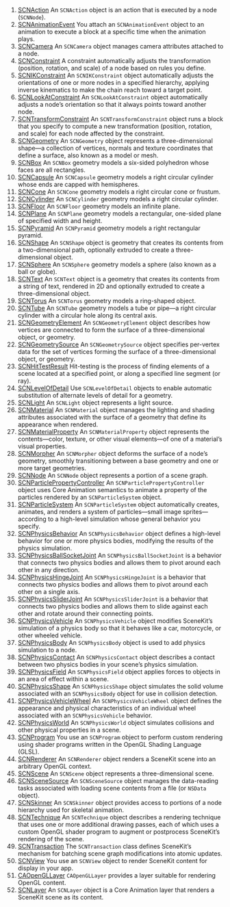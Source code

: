 1. [SCNAction](../SCNAction_Class/index.html#//apple_ref/occ/cl/SCNAction) An <code class="code-voice">SCNAction</code> object is an action that is executed by a node (<code class="code-voice">SCNNode</code>).
1. [SCNAnimationEvent](../SCNAnimationEvent_Class/index.html#//apple_ref/occ/cl/SCNAnimationEvent) You attach an <code class="code-voice">SCNAnimationEvent</code> object to an animation to execute a block at a specific time when the animation plays.
1. [SCNCamera](../SCNCamera_Class/index.html#//apple_ref/occ/cl/SCNCamera) An <code class="code-voice">SCNCamera</code> object manages camera attributes attached to a node.
1. [SCNConstraint](../SCNConstraint_Class/index.html#//apple_ref/occ/cl/SCNConstraint) A constraint automatically adjusts the transformation (position, rotation, and scale) of a node based on rules you define.
1. [SCNIKConstraint](../SCNIKConstraint_Class/index.html#//apple_ref/occ/cl/SCNIKConstraint) An <code class="code-voice">SCNIKConstraint</code> object automatically adjusts the orientations of one or more nodes in a specified hierarchy, applying inverse kinematics to make the chain reach toward a target point.
1. [SCNLookAtConstraint](../SCNLookAtConstraint_Class/index.html#//apple_ref/occ/cl/SCNLookAtConstraint) An <code class="code-voice">SCNLookAtConstraint</code> object automatically adjusts a node’s orientation so that it always points toward another node.
1. [SCNTransformConstraint](../SCNTransformConstraint_Class/index.html#//apple_ref/occ/cl/SCNTransformConstraint) An <code class="code-voice">SCNTransformConstraint</code> object runs a block that you specify to compute a new transformation (position, rotation, and scale) for each node affected by the constraint.
1. [SCNGeometry](../SCNGeometry_Class/index.html#//apple_ref/occ/cl/SCNGeometry) An <code class="code-voice">SCNGeometry</code> object represents a three-dimensional shape—a collection of vertices, normals and texture coordinates that define a surface, also known as a model or mesh.
1. [SCNBox](../SCNBox_Class/index.html#//apple_ref/occ/cl/SCNBox) An <code class="code-voice">SCNBox</code> geometry models a six-sided polyhedron whose faces are all rectangles.
1. [SCNCapsule](../SCNCapsule_Class/index.html#//apple_ref/occ/cl/SCNCapsule) An <code class="code-voice">SCNCapsule</code> geometry models a right circular cylinder whose ends are capped with hemispheres.
1. [SCNCone](../SCNCone_Class/index.html#//apple_ref/occ/cl/SCNCone) An <code class="code-voice">SCNCone</code> geometry models a right circular cone or frustum.
1. [SCNCylinder](../SCNCylinder_Class/index.html#//apple_ref/occ/cl/SCNCylinder) An <code class="code-voice">SCNCylinder</code> geometry models a right circular cylinder.
1. [SCNFloor](../SCNFloor_Class/index.html#//apple_ref/occ/cl/SCNFloor) An <code class="code-voice">SCNFloor</code> geometry models an infinite plane.
1. [SCNPlane](../SCNPlane_Class/index.html#//apple_ref/occ/cl/SCNPlane) An <code class="code-voice">SCNPlane</code> geometry models a rectangular, one-sided plane of specified width and height.
1. [SCNPyramid](../SCNPyramid_Class/index.html#//apple_ref/occ/cl/SCNPyramid) An <code class="code-voice">SCNPyramid</code> geometry models a right rectangular pyramid.
1. [SCNShape](../SCNShape_Class/index.html#//apple_ref/occ/cl/SCNShape) An <code class="code-voice">SCNShape</code> object is geometry that creates its contents from a two-dimensional path, optionally extruded to create a three-dimensional object.
1. [SCNSphere](../SCNSphere_Class/index.html#//apple_ref/occ/cl/SCNSphere) An <code class="code-voice">SCNSphere</code> geometry models a sphere (also known as a ball or globe).
1. [SCNText](../SCNText_Class/index.html#//apple_ref/occ/cl/SCNText) An <code class="code-voice">SCNText</code> object is a geometry that creates its contents from a string of text, rendered in 2D and optionally extruded to create a three-dimensional object.
1. [SCNTorus](../SCNTorus_Class/index.html#//apple_ref/occ/cl/SCNTorus) An <code class="code-voice">SCNTorus</code> geometry models a ring-shaped object.
1. [SCNTube](../SCNTube_Class/index.html#//apple_ref/occ/cl/SCNTube) An <code class="code-voice">SCNTube</code> geometry models a tube or pipe—a right circular cylinder with a circular hole along its central axis.
1. [SCNGeometryElement](../SCNGeometryElement_Class/index.html#//apple_ref/occ/cl/SCNGeometryElement) An <code class="code-voice">SCNGeometryElement</code> object describes how vertices are connected to form the surface of a three-dimensional object, or geometry.
1. [SCNGeometrySource](../SCNGeometrySource_Class/index.html#//apple_ref/occ/cl/SCNGeometrySource) An <code class="code-voice">SCNGeometrySource</code> object specifies per-vertex data for the set of vertices forming the surface of a three-dimensional object, or geometry.
1. [SCNHitTestResult](../SCNHitTestResult_Class/index.html#//apple_ref/occ/cl/SCNHitTestResult) Hit-testing is the process of finding elements of a scene located at a specified point, or along a specified line segment (or ray).
1. [SCNLevelOfDetail](../SCNLevelOfDetail_Class/index.html#//apple_ref/occ/cl/SCNLevelOfDetail) Use <code class="code-voice">SCNLevelOfDetail</code> objects to enable automatic substitution of alternate levels of detail for a geometry.
1. [SCNLight](../SCNLight_Class/index.html#//apple_ref/occ/cl/SCNLight) An <code class="code-voice">SCNLight</code> object represents a light source.
1. [SCNMaterial](../SCNMaterial_Class/index.html#//apple_ref/occ/cl/SCNMaterial) An <code class="code-voice">SCNMaterial</code> object manages the lighting and shading attributes associated with the surface of a geometry that define its appearance when rendered.
1. [SCNMaterialProperty](../SCNMaterialProperty_Class/index.html#//apple_ref/occ/cl/SCNMaterialProperty) An <code class="code-voice">SCNMaterialProperty</code> object represents the contents—color, texture, or other visual elements—of one of a material’s visual properties.
1. [SCNMorpher](../SCNMorpher_Class/index.html#//apple_ref/occ/cl/SCNMorpher) An <code class="code-voice">SCNMorpher</code> object deforms the surface of a node’s geometry, smoothly transitioning between a base geometry and one or more target geometries.
1. [SCNNode](../SCNNode_Class/index.html#//apple_ref/occ/cl/SCNNode) An <code class="code-voice">SCNNode</code> object represents a portion of a scene graph.
1. [SCNParticlePropertyController](../SCNParticlePropertyController_Class/index.html#//apple_ref/occ/cl/SCNParticlePropertyController) An <code class="code-voice">SCNParticlePropertyController</code> object uses Core Animation semantics to animate a property of the particles rendered by an <code class="code-voice">SCNParticleSystem</code> object.
1. [SCNParticleSystem](../SCNParticleSystem_Class/index.html#//apple_ref/occ/cl/SCNParticleSystem) An <code class="code-voice">SCNParticleSystem</code> object automatically creates, animates, and renders a system of particles—small image sprites—according to a high-level simulation whose general behavior you specify.
1. [SCNPhysicsBehavior](../SCNPhysicsBehavior/index.html#//apple_ref/occ/cl/SCNPhysicsBehavior) An <code class="code-voice">SCNPhysicsBehavior</code> object defines a high-level behavior for one or more physics bodies, modifying the results of the physics simulation.
1. [SCNPhysicsBallSocketJoint](../SCNPhysicsBallSocketJoint_Class/index.html#//apple_ref/occ/cl/SCNPhysicsBallSocketJoint) An <code class="code-voice">SCNPhysicsBallSocketJoint</code> is a behavior that connects two physics bodies and allows them to pivot around each other in any direction.
1. [SCNPhysicsHingeJoint](../SCNPhysicsHingeJoint_Class/index.html#//apple_ref/occ/cl/SCNPhysicsHingeJoint) An <code class="code-voice">SCNPhysicsHingeJoint</code> is a behavior that connects two physics bodies and allows them to pivot around each other on a single axis.
1. [SCNPhysicsSliderJoint](../SCNPhysicsSliderJoint_Class/index.html#//apple_ref/occ/cl/SCNPhysicsSliderJoint) An <code class="code-voice">SCNPhysicsSliderJoint</code> is a behavior that connects two physics bodies and allows them to slide against each other and rotate around their connecting points.
1. [SCNPhysicsVehicle](../SCNPhysicsVehicle_Class/index.html#//apple_ref/occ/cl/SCNPhysicsVehicle) An <code class="code-voice">SCNPhysicsVehicle</code> object modifies SceneKit’s simulation of a physics body so that it behaves like a car, motorcycle, or other wheeled vehicle.
1. [SCNPhysicsBody](../SCNPhysicsBody_Class/index.html#//apple_ref/occ/cl/SCNPhysicsBody) An <code class="code-voice">SCNPhysicsBody</code> object is used to add physics simulation to a node.
1. [SCNPhysicsContact](../SCNPhysicsContact_Class/index.html#//apple_ref/occ/cl/SCNPhysicsContact) An <code class="code-voice">SCNPhysicsContact</code> object describes a contact between two physics bodies in your scene’s physics simulation.
1. [SCNPhysicsField](../SCNPhysicsField_Class/index.html#//apple_ref/occ/cl/SCNPhysicsField) An <code class="code-voice">SCNPhysicsField</code> object applies forces to objects in an area of effect within a scene.
1. [SCNPhysicsShape](../SCNPhysicsShape_Class/index.html#//apple_ref/occ/cl/SCNPhysicsShape) An <code class="code-voice">SCNPhysicsShape</code> object simulates the solid volume associated with an <code class="code-voice">SCNPhysicsBody</code> object for use in collision detection.
1. [SCNPhysicsVehicleWheel](../SCNPhysicsVehicleWheel_Class/index.html#//apple_ref/occ/cl/SCNPhysicsVehicleWheel) An <code class="code-voice">SCNPhysicsVehicleWheel</code> object defines the appearance and physical characteristics of an individual wheel associated with an <code class="code-voice">SCNPhysicsVehicle</code> behavior.
1. [SCNPhysicsWorld](../SCNPhysicsWorld_Class/index.html#//apple_ref/occ/cl/SCNPhysicsWorld) An <code class="code-voice">SCNPhysicsWorld</code> object simulates collisions and other physical properties in a scene.
1. [SCNProgram](../SCNProgram_Class/index.html#//apple_ref/occ/cl/SCNProgram) You use an <code class="code-voice">SCNProgram</code> object to perform custom rendering using shader programs written in the OpenGL Shading Language (GLSL).
1. [SCNRenderer](../SCNRenderer_Class/index.html#//apple_ref/occ/cl/SCNRenderer) An <code class="code-voice">SCNRenderer</code> object renders a SceneKit scene into an arbitrary OpenGL context.
1. [SCNScene](../SCNScene_Class/index.html#//apple_ref/occ/cl/SCNScene) An <code class="code-voice">SCNScene</code> object represents a three-dimensional scene.
1. [SCNSceneSource](../SCNSceneSource_Class/index.html#//apple_ref/occ/cl/SCNSceneSource) An <code class="code-voice">SCNSceneSource</code> object manages the data-reading tasks associated with loading scene contents from a file (or <code class="code-voice">NSData</code> object).
1. [SCNSkinner](../SCNSkinner_Class/index.html#//apple_ref/occ/cl/SCNSkinner) An <code class="code-voice">SCNSkinner</code> object provides access to portions of a node hierarchy used for skeletal animation.
1. [SCNTechnique](../SCNTechnique_Class/index.html#//apple_ref/occ/cl/SCNTechnique) An <code class="code-voice">SCNTechnique</code> object describes a rendering technique that uses one or more additional drawing passes, each of which uses a custom OpenGL shader program to augment or postprocess SceneKit’s rendering of the scene.
1. [SCNTransaction](../SCNTransaction_Class/index.html#//apple_ref/occ/cl/SCNTransaction) The <code class="code-voice">SCNTransaction</code> class defines SceneKit’s mechanism for batching scene graph modifications into atomic updates.
1. [SCNView](../SCNView_Class/index.html#//apple_ref/occ/cl/SCNView) You use an <code class="code-voice">SCNView</code> object to render SceneKit content for display in your app.
1. [CAOpenGLLayer](../../../GraphicsImaging/Reference/CAOpenGLLayer_class/index.html#//apple_ref/occ/cl/CAOpenGLLayer) <code class="code-voice">CAOpenGLLayer</code> provides a layer suitable for rendering OpenGL content.
1. [SCNLayer](../SCNLayer_Class/index.html#//apple_ref/occ/cl/SCNLayer) An <code class="code-voice">SCNLayer</code> object is a Core Animation layer that renders a SceneKit scene as its content.
